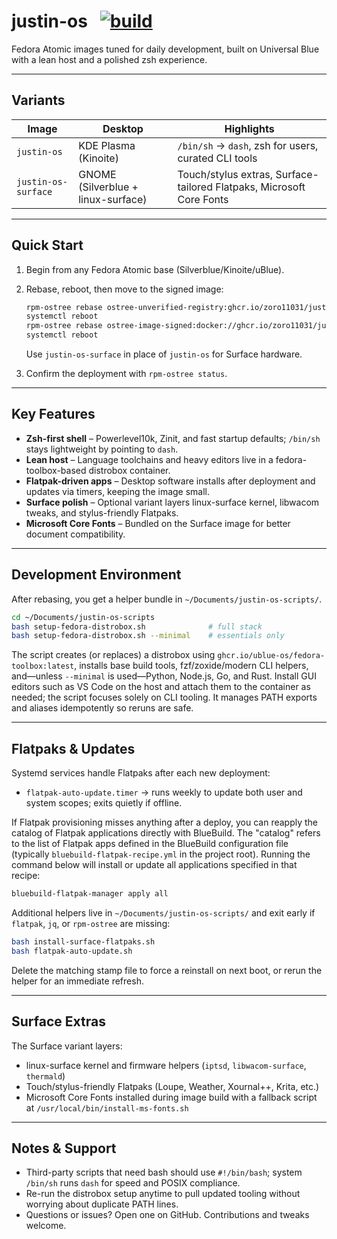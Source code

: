 # justin-os &nbsp; [![build](https://github.com/zoro11031/justin-os/actions/workflows/build.yml/badge.svg)](https://github.com/zoro11031/justin-os/actions/workflows/build.yml)

Fedora Atomic images tuned for daily development, built on Universal Blue with a lean host and a polished zsh experience.

---

## Variants

| Image | Desktop | Highlights |
| --- | --- | --- |
| `justin-os` | KDE Plasma (Kinoite) | `/bin/sh` → `dash`, zsh for users, curated CLI tools |
| `justin-os-surface` | GNOME (Silverblue + linux-surface) | Touch/stylus extras, Surface-tailored Flatpaks, Microsoft Core Fonts |

---

## Quick Start

1. Begin from any Fedora Atomic base (Silverblue/Kinoite/uBlue).
2. Rebase, reboot, then move to the signed image:

   ```bash
   rpm-ostree rebase ostree-unverified-registry:ghcr.io/zoro11031/justin-os:latest
   systemctl reboot
   rpm-ostree rebase ostree-image-signed:docker://ghcr.io/zoro11031/justin-os:latest
   systemctl reboot
   ```

   Use `justin-os-surface` in place of `justin-os` for Surface hardware.

3. Confirm the deployment with `rpm-ostree status`.

---

## Key Features

- **Zsh-first shell** – Powerlevel10k, Zinit, and fast startup defaults; `/bin/sh` stays lightweight by pointing to `dash`.
- **Lean host** – Language toolchains and heavy editors live in a fedora-toolbox-based distrobox container.
- **Flatpak-driven apps** – Desktop software installs after deployment and updates via timers, keeping the image small.
- **Surface polish** – Optional variant layers linux-surface kernel, libwacom tweaks, and stylus-friendly Flatpaks.
- **Microsoft Core Fonts** – Bundled on the Surface image for better document compatibility.

---

## Development Environment

After rebasing, you get a helper bundle in `~/Documents/justin-os-scripts/`.

```bash
cd ~/Documents/justin-os-scripts
bash setup-fedora-distrobox.sh              # full stack
bash setup-fedora-distrobox.sh --minimal    # essentials only
```

The script creates (or replaces) a distrobox using `ghcr.io/ublue-os/fedora-toolbox:latest`, installs base build tools, fzf/zoxide/modern CLI helpers, and—unless `--minimal` is used—Python, Node.js, Go, and Rust. Install GUI editors such as VS Code on the host and attach them to the container as needed; the script focuses solely on CLI tooling. It manages PATH exports and aliases idempotently so reruns are safe.

---

## Flatpaks & Updates

Systemd services handle Flatpaks after each new deployment:

- `flatpak-auto-update.timer` → runs weekly to update both user and system scopes; exits quietly if offline.

If Flatpak provisioning misses anything after a deploy, you can reapply the catalog of Flatpak applications directly with BlueBuild. The "catalog" refers to the list of Flatpak apps defined in the BlueBuild configuration file (typically `bluebuild-flatpak-recipe.yml` in the project root). Running the command below will install or update all applications specified in that recipe:

```bash
bluebuild-flatpak-manager apply all
```

Additional helpers live in `~/Documents/justin-os-scripts/` and exit early if `flatpak`, `jq`, or `rpm-ostree` are missing:

```bash
bash install-surface-flatpaks.sh
bash flatpak-auto-update.sh
```

Delete the matching stamp file to force a reinstall on next boot, or rerun the helper for an immediate refresh.

---

## Surface Extras

The Surface variant layers:

- linux-surface kernel and firmware helpers (`iptsd`, `libwacom-surface`, `thermald`)
- Touch/stylus-friendly Flatpaks (Loupe, Weather, Xournal++, Krita, etc.)
- Microsoft Core Fonts installed during image build with a fallback script at `/usr/local/bin/install-ms-fonts.sh`

---

## Notes & Support

- Third-party scripts that need bash should use `#!/bin/bash`; system `/bin/sh` runs `dash` for speed and POSIX compliance.
- Re-run the distrobox setup anytime to pull updated tooling without worrying about duplicate PATH lines.
- Questions or issues? Open one on GitHub. Contributions and tweaks welcome.
